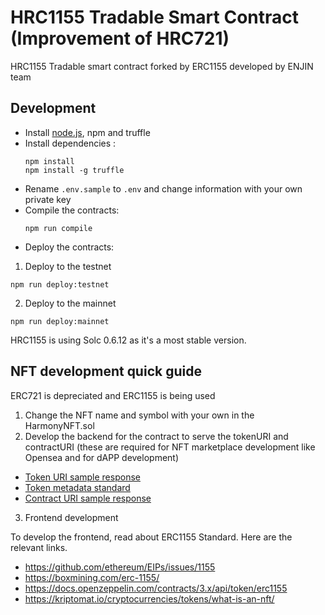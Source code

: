 # HRC1155 Tradable Smart Contract (Improvement of HRC721)

HRC1155 Tradable smart contract forked by ERC1155 developed by ENJIN team

## Development

- Install [node.js](https://nodejs.org/), npm and truffle
- Install dependencies :
  ```
  npm install
  npm install -g truffle
  ```
- Rename `.env.sample` to `.env` and change information with your own private key
- Compile the contracts:
  ```
  npm run compile
  ```
- Deploy the contracts:

1. Deploy to the testnet

```
npm run deploy:testnet
```

2. Deploy to the mainnet

```
npm run deploy:mainnet
```

HRC1155 is using Solc 0.6.12 as it's a most stable version.

## NFT development quick guide

ERC721 is depreciated and ERC1155 is being used

1. Change the NFT name and symbol with your own in the HarmonyNFT.sol
2. Develop the backend for the contract to serve the tokenURI and contractURI (these are required for NFT marketplace development like Opensea and for dAPP development)

- [Token URI sample response](https://api.dontbuymeme.com/memes/1)
- [Token metadata standard](https://docs.opensea.io/docs/metadata-standards)
- [Contract URI sample response](https://api.dontbuymeme.com/contract/memes-erc1155)

3. Frontend development

To develop the frontend, read about ERC1155 Standard. Here are the relevant links.

- https://github.com/ethereum/EIPs/issues/1155
- https://boxmining.com/erc-1155/
- https://docs.openzeppelin.com/contracts/3.x/api/token/erc1155
- https://kriptomat.io/cryptocurrencies/tokens/what-is-an-nft/
